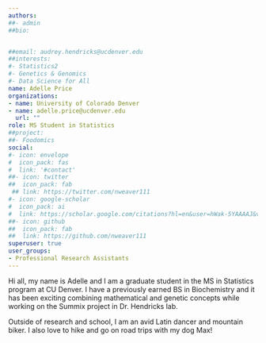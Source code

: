 ```yaml
---
authors: 
##- admin
##bio: 


##email: audrey.hendricks@ucdenver.edu
##interests:
#- Statistics2
#- Genetics & Genomics
#- Data Science for All
name: Adelle Price
organizations:
- name: University of Colorado Denver
- name: adelle.price@ucdenver.edu
  url: ""
role: MS Student in Statistics
##project:
##- Foodomics
social:
#- icon: envelope
#  icon_pack: fas
#  link: '#contact'
##- icon: twitter
##  icon_pack: fab
 ## link: https://twitter.com/nweaver111
#- icon: google-scholar
#  icon_pack: ai
#  link: https://scholar.google.com/citations?hl=en&user=hWak-5YAAAAJ&view_op=list_works
##- icon: github
##  icon_pack: fab
##  link: https://github.com/nweaver111
superuser: true
user_groups:
- Professional Research Assistants
---
```

Hi all, my name is Adelle and I am a graduate student in the MS in Statistics program at CU Denver. I have a previously earned BS in Biochemistry and it has been exciting combining mathematical and genetic concepts while working on the Summix project in Dr. Hendricks lab. 

Outside of research and school, I am an avid Latin dancer and mountain biker. I also love to hike and go on road trips with my dog Max!

